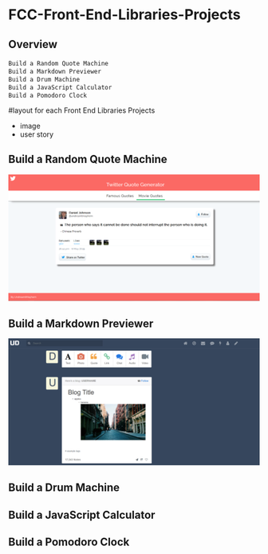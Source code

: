 # FCC-Front-End-Libraries-Projects

## Overview
    Build a Random Quote Machine
    Build a Markdown Previewer
    Build a Drum Machine
    Build a JavaScript Calculator
    Build a Pomodoro Clock


#layout for each
Front End Libraries Projects
- image 
- user story

## Build a Random Quote Machine
![project](https://github.com/UndreamtMayhem/FCC-Front-End-Libraries-Projects/blob/master/1.%20Build%20a%20Random-Quote-Machine/design.PNG)



## Build a Markdown Previewer
![project](https://github.com/UndreamtMayhem/FCC-Front-End-Libraries-Projects/blob/master/2.%20Build%20a%20Markdown%20Previewer/design.PNG)


## Build a Drum Machine

## Build a JavaScript Calculator

## Build a Pomodoro Clock